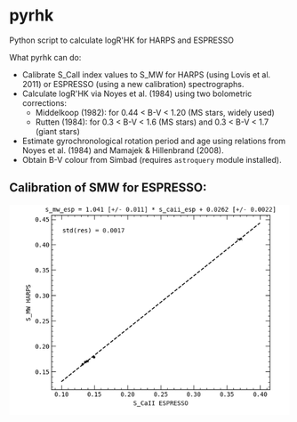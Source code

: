 # pyrhk
Python script to calculate logR'HK for HARPS and ESPRESSO

What pyrhk can do:
- Calibrate S_CaII index values to S_MW for HARPS (using Lovis et al. 2011) or ESPRESSO (using a new calibration) spectrographs.
- Calculate logR'HK via Noyes et al. (1984) using two bolometric corrections:
    - Middelkoop (1982): for 0.44 < B-V < 1.20 (MS stars, widely used)
    - Rutten (1984):  for 0.3 < B-V < 1.6 (MS stars) and 0.3 < B-V < 1.7 (giant stars)
- Estimate gyrochronological rotation period and age using relations from Noyes et al. (1984) and Mamajek & Hillenbrand (2008).
- Obtain B-V colour from Simbad (requires `astroquery` module installed).


## Calibration of SMW for ESPRESSO:

![SMW calibration for ESPRESSO](smw_espresso_cal.png "SMW ESPRESSO calibration")
